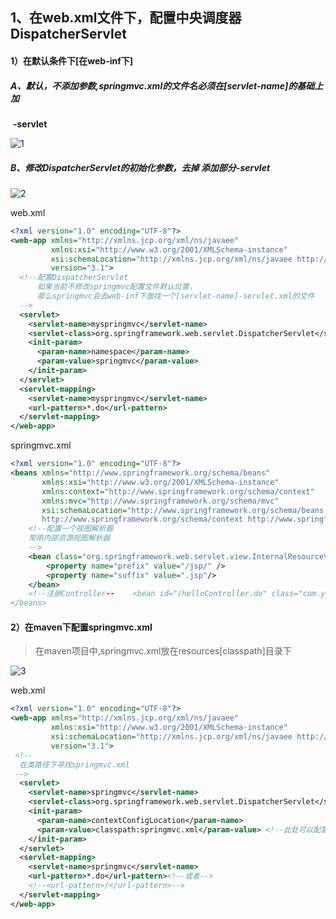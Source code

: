 ## 1、在web.xml文件下，配置中央调度器DispatcherServlet

#### 1）在默认条件下[在web-inf下]

##### A、默认，不添加参数,springmvc.xml的文件名必须在[servlet-name]的基础上加

​          **-servlet**

![1](https://github.com/WYounger/computer-science/blob/master/images/1.png)

##### B、修改DispatcherServlet的初始化参数，去掉 添加部分-**servlet**

![2](https://github.com/WYounger/computer-science/blob/master/images/2.png)

web.xml

```xml
<?xml version="1.0" encoding="UTF-8"?>
<web-app xmlns="http://xmlns.jcp.org/xml/ns/javaee"
         xmlns:xsi="http://www.w3.org/2001/XMLSchema-instance"
         xsi:schemaLocation="http://xmlns.jcp.org/xml/ns/javaee http://xmlns.jcp.org/xml/ns/javaee/web-app_3_1.xsd"
         version="3.1">
  <!--配置DispatcherServlet
      如果当前不修改springmvc配置文件默认位置，
      那么springmvc会去web-inf下面找一个[servlet-name]-servlet.xml的文件
  -->
  <servlet>
    <servlet-name>myspringmvc</servlet-name>
    <servlet-class>org.springframework.web.servlet.DispatcherServlet</servlet-class>
    <init-param>
      <param-name>namespace</param-name>
      <param-value>springmvc</param-value>
    </init-param>
  </servlet>
  <servlet-mapping>
    <servlet-name>myspringmvc</servlet-name>
    <url-pattern>*.do</url-pattern>
  </servlet-mapping>
</web-app>
```

springmvc.xml

```xml
<?xml version="1.0" encoding="UTF-8"?>
<beans xmlns="http://www.springframework.org/schema/beans"
       xmlns:xsi="http://www.w3.org/2001/XMLSchema-instance"
       xmlns:context="http://www.springframework.org/schema/context"
       xmlns:mvc="http://www.springframework.org/schema/mvc"
       xsi:schemaLocation="http://www.springframework.org/schema/beans http://www.springframework.org/schema/beans/spring-beans.xsd
       http://www.springframework.org/schema/context http://www.springframework.org/schema/context/spring-context.xsd http://www.springframework.org/schema/mvc http://www.springframework.org/schema/mvc/spring-mvc.xsd">
    <!--配置一个视图解析器
    常用内部资源视图解析器
    -->
    <bean class="org.springframework.web.servlet.view.InternalResourceViewResolver">
        <property name="prefix" value="/jsp/" />
        <property name="suffix" value=".jsp"/>
    </bean>
    <!--注册Controller--    <bean id="/helloController.do" class="com.young.controller.HelloController"></bean>
</beans>
```

#### 2）在maven下配置springmvc.xml

> 在maven项目中,springmvc.xml放在resources[classpath]目录下

![3](https://github.com/WYounger/computer-science/blob/master/images/1.png)

web.xml

```xml
<?xml version="1.0" encoding="UTF-8"?>
<web-app xmlns="http://xmlns.jcp.org/xml/ns/javaee"
         xmlns:xsi="http://www.w3.org/2001/XMLSchema-instance"
         xsi:schemaLocation="http://xmlns.jcp.org/xml/ns/javaee http://xmlns.jcp.org/xml/ns/javaee/web-app_3_1.xsd"
         version="3.1">
 <!--
  在类路径下寻找springmvc.xml
 -->
  <servlet>
    <servlet-name>springmvc</servlet-name>
    <servlet-class>org.springframework.web.servlet.DispatcherServlet</servlet-class>
    <init-param>
      <param-name>contextConfigLocation</param-name>
      <param-value>classpath:springmvc.xml</param-value> <!--此处可以配置各个配置文件-->
    </init-param>
  </servlet>
  <servlet-mapping>
    <servlet-name>springmvc</servlet-name>
    <url-pattern>*.do</url-pattern><!--或者-->
    <!--<url-pattern>/</url-pattern>-->
  </servlet-mapping>
</web-app>
```

